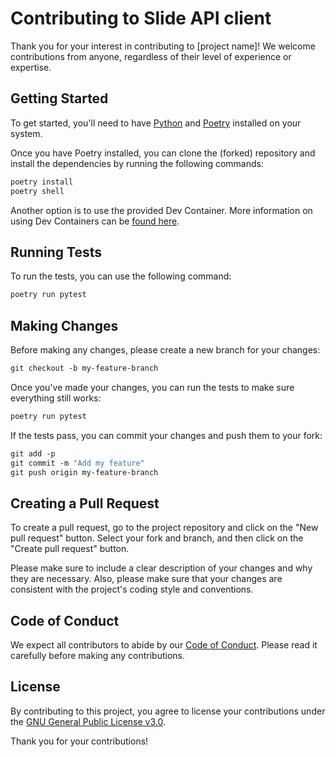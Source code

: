 # Contributing to Slide API client

Thank you for your interest in contributing to [project name]! We welcome contributions from anyone, regardless of their level of experience or expertise.

## Getting Started

To get started, you'll need to have [Python](https://www.python.org) and [Poetry](https://python-poetry.org/) installed on your system.

Once you have Poetry installed, you can clone the (forked) repository and install the dependencies by running the following commands:

```bash
poetry install
poetry shell
```

Another option is to use the provided Dev Container. More information on using Dev Containers can be
[found here](https://code.visualstudio.com/docs/devcontainers/containers).

## Running Tests

To run the tests, you can use the following command:

```python
poetry run pytest
```

## Making Changes

Before making any changes, please create a new branch for your changes:

```bash
git checkout -b my-feature-branch
```

Once you've made your changes, you can run the tests to make sure everything still works:

```bash
poetry run pytest
```

If the tests pass, you can commit your changes and push them to your fork:

```bash
git add -p
git commit -m "Add my feature"
git push origin my-feature-branch
```

## Creating a Pull Request

To create a pull request, go to the project repository and click on the "New pull request" button. Select your fork and branch, and then click on the "Create pull request" button.

Please make sure to include a clear description of your changes and why they are necessary. Also, please make sure that your changes are consistent with the project's coding style and conventions.

## Code of Conduct

We expect all contributors to abide by our [Code of Conduct](./CODE_OF_CONDUCT.md). Please read it carefully before making any contributions.

## License

By contributing to this project, you agree to license your contributions under the [GNU General Public License v3.0](./LICENSE).

Thank you for your contributions!
